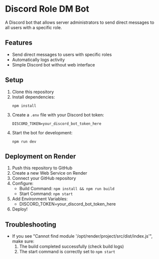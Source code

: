 # Discord Role DM Bot

A Discord bot that allows server administrators to send direct messages to all users with a specific role.

## Features

- Send direct messages to users with specific roles
- Automatically logs activity
- Simple Discord bot without web interface

## Setup

1. Clone this repository
2. Install dependencies:
   ```
   npm install
   ```
3. Create a `.env` file with your Discord bot token:
   ```
   DISCORD_TOKEN=your_discord_bot_token_here
   ```
4. Start the bot for development:
   ```
   npm run dev
   ```

## Deployment on Render

1. Push this repository to GitHub
2. Create a new Web Service on Render
3. Connect your GitHub repository
4. Configure:
   - Build Command: `npm install && npm run build`
   - Start Command: `npm start`
5. Add Environment Variables:
   - DISCORD_TOKEN=your_discord_bot_token_here
6. Deploy!

## Troubleshooting

- If you see "Cannot find module '/opt/render/project/src/dist/index.js'", make sure:
  1. The build completed successfully (check build logs)
  2. The start command is correctly set to `npm start`
